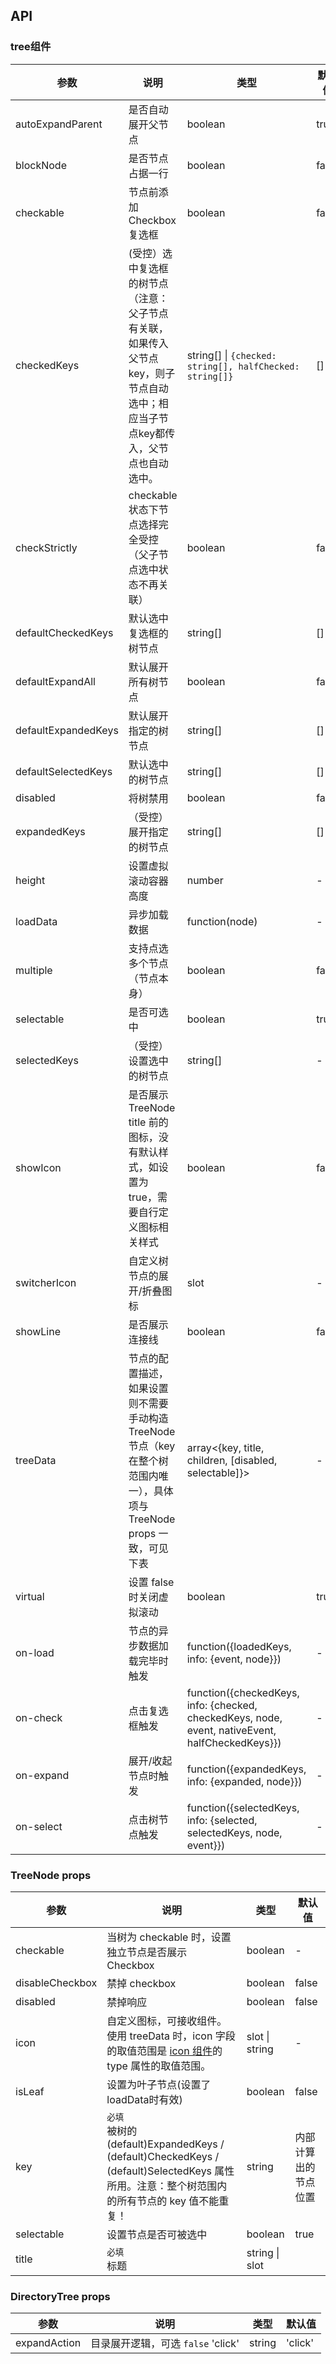 ## API

### tree组件

| 参数                | 说明                                                                                                                            | 类型                                                                                             | 默认值 |
| ---                 | ---                                                                                                                             | ---                                                                                              | ---    |
| autoExpandParent    | 是否自动展开父节点                                                                                                              | boolean                                                                                          | true   |
| blockNode           | 是否节点占据一行                                                                                                                | boolean                                                                                          | false  |
| checkable           | 节点前添加 Checkbox 复选框                                                                                                      | boolean                                                                                          | false  |
| checkedKeys         | (受控）选中复选框的树节点（注意：父子节点有关联，如果传入父节点key，则子节点自动选中；相应当子节点key都传入，父节点也自动选中。 | string[] \| `{checked: string[], halfChecked: string[]}`                                                                                               | []     |
| checkStrictly       | checkable 状态下节点选择完全受控（父子节点选中状态不再关联）                                                                    | boolean                                                                                               | false     |
| defaultCheckedKeys  | 默认选中复选框的树节点                                                                                                          | string[]                                                                                         | []     |
| defaultExpandAll    | 默认展开所有树节点                                                                                                              | boolean                                                                                          | false  |
| defaultExpandedKeys | 默认展开指定的树节点                                                                                                            | string[]                                                                                         | []     |
| defaultSelectedKeys | 默认选中的树节点                                                                                                                | string[]                                                                                         | []     |
| disabled            | 将树禁用                                                                                                                        | boolean                                                                                          | false  |
| expandedKeys        | （受控）展开指定的树节点                                                                                                        | string[]                                                                                         | []     |
| height        | 设置虚拟滚动容器高度                                                                                                        | number                                                                                         | -     |
| loadData            | 异步加载数据                                                                                                                    | function(node)                                                                                   | -      |
| multiple            | 支持点选多个节点（节点本身）                                                                                                    | boolean                                                                                          | false  |
| selectable          | 是否可选中                                                                                                                      | boolean                                                                                          | true   |
| selectedKeys        | （受控）设置选中的树节点                                                                                                        | string[]                                                                                         | -      |
| showIcon            | 是否展示 TreeNode title 前的图标，没有默认样式，如设置为 true，需要自行定义图标相关样式                                         | boolean                                                                                          | false  |
| switcherIcon        | 自定义树节点的展开/折叠图标                                                                                                     | slot                                                                                             | -      |
| showLine            | 是否展示连接线                                                                                                                  | boolean                                                                                          | false  |
| treeData            | 节点的配置描述，如果设置则不需要手动构造 TreeNode 节点（key 在整个树范围内唯一），具体项与 TreeNode props 一致，可见下表                                                                            | array<{key, title, children, [disabled, selectable]}>                                                                                            | -     |
| virtual            | 设置 false 时关闭虚拟滚动                                                                            | boolean                                                                                            | true     |
| on-load             | 节点的异步数据加载完毕时触发                                                                                                              | function({loadedKeys, info: {event, node}})                                                      | -      |
| on-check            | 点击复选框触发                                                                                                                  | function({checkedKeys, info: {checked, checkedKeys, node, event, nativeEvent, halfCheckedKeys}}) | -      |
| on-expand           | 展开/收起节点时触发                                                                                                             | function({expandedKeys, info: {expanded, node}})                                                 | -      |
| on-select           | 点击树节点触发                                                                                                                  | function({selectedKeys, info: {selected, selectedKeys, node, event}})                            | -      |

### TreeNode props

| 参数            | 说明                                                                                                                                            | 类型    | 默认值               |
| ---             | ---                                                                                                                                             | ---     | ---                  |
| checkable       | 当树为 checkable 时，设置独立节点是否展示 Checkbox                                                                                              | boolean | -                    |
| disableCheckbox | 禁掉 checkbox                                                                                                                                   | boolean | false                |
| disabled        | 禁掉响应                                                                                                                                        | boolean | false                |
| icon            | 自定义图标，可接收组件。使用 treeData 时，icon 字段的取值范围是 [icon 组件](https://ecomfe.github.io/santd/#/components/icon)的 type 属性的取值范围。                                                                                                                           | slot \| string    | -                    |
| isLeaf          | 设置为叶子节点(设置了loadData时有效)                                                                                                            | boolean | false                |
| key             | `必填`<br>被树的 (default)ExpandedKeys / (default)CheckedKeys / (default)SelectedKeys 属性所用。注意：整个树范围内的所有节点的 key 值不能重复！ | string  | 内部计算出的节点位置 |
| selectable      | 设置节点是否可被选中                                                                                                                            | boolean | true                 |
| title           | `必填`<br>标题                                                                                                                                  | string \| slot                      |  |

### DirectoryTree props

| 参数 | 说明 | 类型 | 默认值 |
| --- | --- | --- | --- |
| expandAction | 目录展开逻辑，可选 `false` 'click' | string | 'click' |
